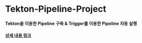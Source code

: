 # Tekton-Pipeline-Project
#### Tekton을 이용한 Pipeline 구축 &amp; Trigger를 이용한 Pipeline 자동 실행
#### [ 상세 내용 링크 ](https://velog.io/@lijahong/series/0%EB%B6%80%ED%84%B0-%EC%8B%9C%EC%9E%91%ED%95%98%EB%8A%94-TEKTON-%EA%B3%B5%EB%B6%80)
